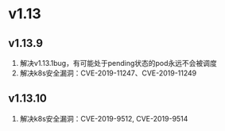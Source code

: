 # v1.13
## v1.13.9
1. 解决v1.13.1bug，有可能处于pending状态的pod永远不会被调度
2. 解决k8s安全漏洞：CVE-2019-11247、CVE-2019-11249
## v1.13.10
1. 解决k8s安全漏洞：CVE-2019-9512, CVE-2019-9514
